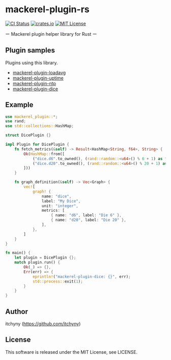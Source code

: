 # mackerel-plugin-rs
[![CI Status](https://github.com/itchyny/mackerel-plugin-rs/workflows/CI/badge.svg)](https://github.com/itchyny/mackerel-plugin-rs/actions)
[![crates.io](https://img.shields.io/crates/v/mackerel_plugin.svg)](https://crates.io/crates/mackerel_plugin)
[![MIT License](https://img.shields.io/badge/license-MIT-blue.svg)](https://github.com/itchyny/mackerel-plugin-rs/blob/main/LICENSE)

ー Mackerel plugin helper library for Rust ー

## Plugin samples
Plugins using this library.

- [mackerel-plugin-loadavg](https://github.com/itchyny/mackerel-plugin-loadavg)
- [mackerel-plugin-uptime](https://github.com/itchyny/mackerel-plugin-uptime)
- [mackerel-plugin-ntp](https://github.com/itchyny/mackerel-plugin-ntp)
- [mackerel-plugin-dice](https://github.com/itchyny/mackerel-plugin-dice-rs)

## Example
```rust
use mackerel_plugin::*;
use rand;
use std::collections::HashMap;

struct DicePlugin {}

impl Plugin for DicePlugin {
    fn fetch_metrics(&self) -> Result<HashMap<String, f64>, String> {
        Ok(HashMap::from([
            ("dice.d6".to_owned(), (rand::random::<u64>() % 6 + 1) as f64),
            ("dice.d20".to_owned(), (rand::random::<u64>() % 20 + 1) as f64),
        ]))
    }

    fn graph_definition(&self) -> Vec<Graph> {
        vec![
            graph! {
                name: "dice",
                label: "My Dice",
                unit: "integer",
                metrics: [
                    { name: "d6", label: "Die 6" },
                    { name: "d20", label: "Die 20" },
                ],
            },
        ]
    }
}

fn main() {
    let plugin = DicePlugin {};
    match plugin.run() {
        Ok(_) => {},
        Err(err) => {
            eprintln!("mackerel-plugin-dice: {}", err);
            std::process::exit(1);
        }
    }
}
```


## Author
itchyny (https://github.com/itchyny)

## License
This software is released under the MIT License, see LICENSE.
